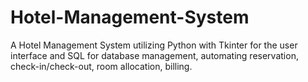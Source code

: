# Hotel-Management-System
A Hotel Management System utilizing Python with Tkinter for the user interface and SQL for database management, automating reservation, check-in/check-out, room allocation, billing.
